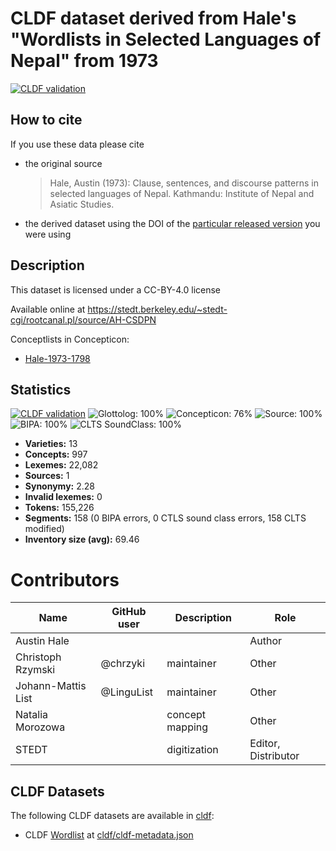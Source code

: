 # CLDF dataset derived from Hale's "Wordlists in Selected Languages of Nepal" from 1973

[![CLDF validation](https://github.com/lexibank/halenepal/workflows/CLDF-validation/badge.svg)](https://github.com/lexibank/halenepal/actions?query=workflow%3ACLDF-validation)

## How to cite

If you use these data please cite
- the original source
  > Hale, Austin (1973): Clause, sentences, and discourse patterns in selected languages of Nepal. Kathmandu: Institute of Nepal and Asiatic Studies.
- the derived dataset using the DOI of the [particular released version](../../releases/) you were using

## Description


This dataset is licensed under a CC-BY-4.0 license

Available online at https://stedt.berkeley.edu/~stedt-cgi/rootcanal.pl/source/AH-CSDPN


Conceptlists in Concepticon:
- [Hale-1973-1798](https://concepticon.clld.org/contributions/Hale-1973-1798)
## Statistics


[![CLDF validation](https://github.com/lexibank/halenepal/workflows/CLDF-validation/badge.svg)](https://github.com/lexibank/halenepal/actions?query=workflow%3ACLDF-validation)
![Glottolog: 100%](https://img.shields.io/badge/Glottolog-100%25-brightgreen.svg "Glottolog: 100%")
![Concepticon: 76%](https://img.shields.io/badge/Concepticon-76%25-yellow.svg "Concepticon: 76%")
![Source: 100%](https://img.shields.io/badge/Source-100%25-brightgreen.svg "Source: 100%")
![BIPA: 100%](https://img.shields.io/badge/BIPA-100%25-brightgreen.svg "BIPA: 100%")
![CLTS SoundClass: 100%](https://img.shields.io/badge/CLTS%20SoundClass-100%25-brightgreen.svg "CLTS SoundClass: 100%")

- **Varieties:** 13
- **Concepts:** 997
- **Lexemes:** 22,082
- **Sources:** 1
- **Synonymy:** 2.28
- **Invalid lexemes:** 0
- **Tokens:** 155,226
- **Segments:** 158 (0 BIPA errors, 0 CTLS sound class errors, 158 CLTS modified)
- **Inventory size (avg):** 69.46

# Contributors

Name               | GitHub user | Description     | Role
---                | ---         | ---             | ---
Austin Hale        |             |                 | Author  
Christoph Rzymski  | @chrzyki    | maintainer      | Other
Johann-Mattis List | @LinguList  | maintainer      | Other
Natalia Morozowa   |             | concept mapping | Other
STEDT              |             | digitization    | Editor, Distributor




## CLDF Datasets

The following CLDF datasets are available in [cldf](cldf):

- CLDF [Wordlist](https://github.com/cldf/cldf/tree/master/modules/Wordlist) at [cldf/cldf-metadata.json](cldf/cldf-metadata.json)